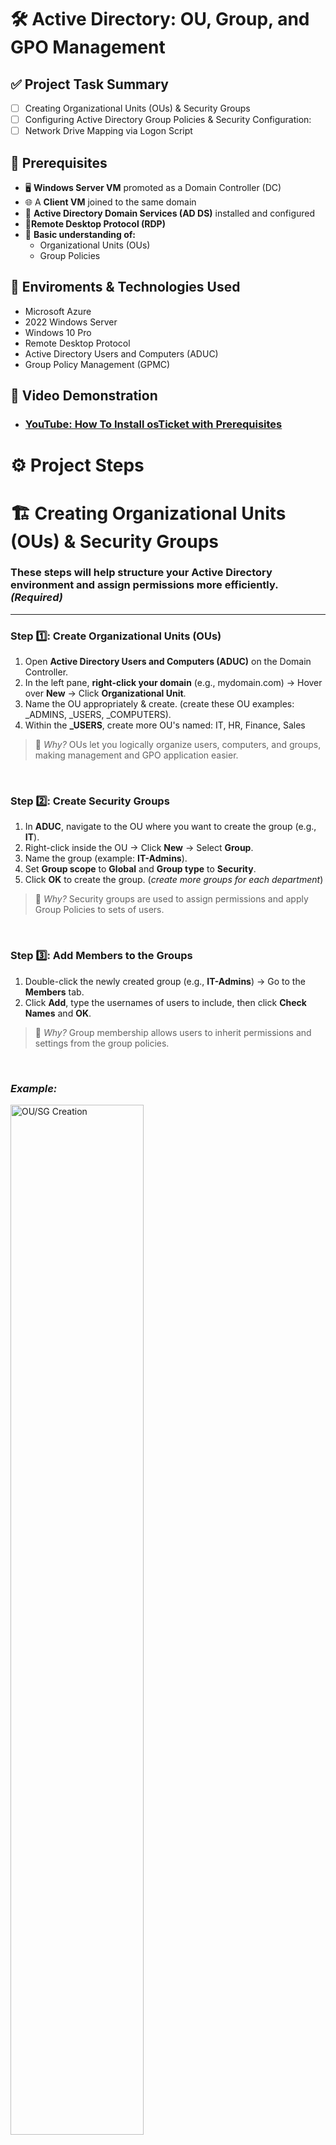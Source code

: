 <h1>  🛠️ Active Directory: OU, Group, and GPO Management </h1>

## ✅ Project Task Summary

- [ ] Creating Organizational Units (OUs) & Security Groups
- [ ] Configuring Active Directory Group Policies & Security Configuration:
- [ ] Network Drive Mapping via Logon Script

## 📌 Prerequisites
- 🖥️ **Windows Server VM** promoted as a Domain Controller (DC)
- 🌐 A **Client VM** joined to the same domain
- 💼 **Active Directory Domain Services (AD DS)** installed and configured
- 📡**Remote Desktop Protocol (RDP)**
- 🧠 **Basic understanding of:**
  - Organizational Units (OUs)
  - Group Policies
    
## 🔗 Enviroments & Technologies Used 
-  Microsoft Azure
-  2022 Windows Server
-  Windows 10 Pro
-  Remote Desktop Protocol
-  Active Directory Users and Computers (ADUC)
-  Group Policy Management (GPMC)

  ## 🎥 Video Demonstration

- ### [YouTube: How To Install osTicket with Prerequisites](https://www.youtube.com)

<h1> ⚙️ Project Steps </h1>

# 🏗️ Creating Organizational Units (OUs) & Security Groups

 ### These steps will help structure your Active Directory environment and assign permissions more efficiently. *(Required)*

---

### Step 1️⃣: Create Organizational Units (OUs)

1. Open **Active Directory Users and Computers (ADUC)** on the Domain Controller.
2. In the left pane, **right-click your domain** (e.g., mydomain.com) → Hover over **New** → Click **Organizational Unit**.
3. Name the OU appropriately & create. (create these OU examples: _ADMINS, _USERS, _COMPUTERS).
4. Within the **_USERS**, create more OU's named: IT, HR, Finance, Sales 

> 📌 *Why?* OUs let you logically organize users, computers, and groups, making management and GPO application easier.

<br>

### Step 2️⃣: Create Security Groups

1. In **ADUC**, navigate to the OU where you want to create the group (e.g., **IT**).
2. Right-click inside the OU → Click **New** → Select **Group**.
3. Name the group (example: **IT-Admins**).
4. Set **Group scope** to **Global** and **Group type** to **Security**.
5. Click **OK** to create the group.
   (*create more groups for each department*)

> 📌 *Why?* Security groups are used to assign permissions and apply Group Policies to sets of users.

<br>

### Step 3️⃣: Add Members to the Groups

1. Double-click the newly created group (e.g., **IT-Admins**) → Go to the **Members** tab.
2. Click **Add**, type the usernames of users to include, then click **Check Names** and **OK**.

> 📌 *Why?* Group membership allows users to inherit permissions and settings from the group policies.

<br>

### *Example:*

<p>
<img src="https://imgur.com/qxMVqs3.png" height="65%" width="65%" alt="OU/SG Creation">
</p>


<br>
<br>
<br>

# 🛡️ Active Directory Group Policy & Security Configuration

## Step 1️⃣: Editing the Default Domain Policy & Enforcing Strong Password Policies
Open **Group Policy Management** on the Domain Controller.
1. Expand your domain in GPMC.
2. Locate **Default Domain Policy** → Right-click → **Edit**.
3. Navigate to:
  Computer Configuration → Policies → Windows Settings → Security Settings → Account Policies → Password Policy
🔹 Configure the following under Password Policy:
4. **Enforce password history**: 24 passwords remembered
5. **Maximum password age**: 90 days
6. **Minimum password length**: 12 characters
7. **Password must meet complexity requirements**: Enabled
   
📌 **Why?** Helps prevent unauthorized access by enforcing strong password practices for anyone under the domain.

<p>
<img src="https://imgur.com/wdK5Qko.png" height="85%" width="90%" alt="Password GP">
</p>

<br>

## Step 2️⃣: Enforcing Group Policy Settings for Specific Departments
1. In GPMC go to **IT-Admins** group.
2. Right-click → **Create a GPO in this domain, and link it here** → Name: IT-Admin Policies.
3. Right Click → Edit GPO:
  - Computer Configuration → Windows Settings → Security Settings → Local Policies → User Rights Assignment
4. Grant these permissions to **IT-Admins, Administrators** group:
  - Log on locally
  - Allow log on through Remote Desktop Services

📌 **Why?** Secures administrative tasks by assigning them only to approved users.

<p>
<img src="https://imgur.com/xHl7F4A.png" height="85%" width="90%" alt="IT-ADMIN GP">
</p>


<br>

## Step 2️⃣.1️⃣: Restrict Access for Finance group:
1. Create a new GPO and link it to the **Finance** OU. Name it **Finance-Restricted Policy**.
2. Right-click Edit GPO
3. Prevent CMD access:
    User Configuration → Policies → Administrative Templates → System → Prevent access to the command prompt → Enabled
        ✅ Apply the Policy 

4. Restrict access to C: drive:
    User Configuration → Windows Components → File Explorer → Hide specified drives in My Computer → Restrict C:
        ✅ Apply the Policy

📌 **Why?** Maintains security and compliance for sensitive departments.

<br>
     
<p>
<img src="https://imgur.com/s0QhENY.png" height="85%" width="90%" alt="IT-ADMIN GP">
</p>

<p>
<img src="https://imgur.com/7wRJ9c6.png" height="85%" width="90%" alt="IT-ADMIN GP">
</p>

<br>

## Step 3️⃣: Confirm Changes
1. Log in as Finance user on Client VM
2. CMD should be blocked.
3. C:\ drive access hidden.

<br>
<br>
<br>

# 🚀 Network Drive Mapping via Logon Script
📌 **Why?** Automatically maps shared drives for users at login, ensuring consistent and easy access to network resources.

### Step 1️⃣: Create Shared Network Folder
1. On Domain Controller go to **C:** on File Explorer → Create new folder & rename.
2. Right-click folder → **Properties** → **Sharing** tab → **Advanced Sharing...**.
3. Check ✅ **"Share this folder"**.
4. **Permissions**:
  - **Authenticated Users**: Full Control (if needed)
  - **Administrators**: Full Control
 The folder can now be accesed this way: (\\DOMAIN HERE\FOLDER NAME HERE)

<br>

### Step 2️⃣: Create Logon Script
1. Open **Notepad**, paste:
  net use G: \\DOMAIN HERE\FOLDER NAME HERE /persistent:yes
2. Save this as map-drive.bat & save it in this path: (\\DOMAIN HERE\NETLOGON)

<br>

### Step 3️⃣: Assign Script via Group Policy
1. Open GPMC → Expand domain → Right-click an OU (has a group and user assigned to it) → Edit.
2. Navigate to:
  User Configuration → Policies → Windows Settings → Scripts (Logon/Logoff) → Logon
3. Double-click **Logon** → Click **Add** → Browse and type in the **NETLOGON** path from earlier.
4. select map-drive.bat & apply 

<br>

### Step 4️⃣: Apply and Test
1. On a domain-joined PC, open cmd and type:
   gpupdate /force
2. Log out/in as a domain user.
3. Open **File Explorer** → G: drive should appear.

